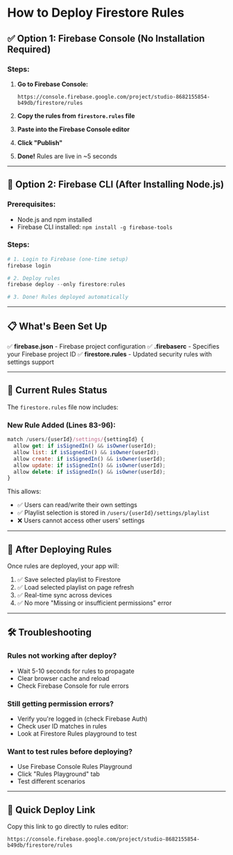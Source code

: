 # How to Deploy Firestore Rules

## ✅ **Option 1: Firebase Console (No Installation Required)**

### Steps:
1. **Go to Firebase Console:**
   ```
   https://console.firebase.google.com/project/studio-8682155854-b49db/firestore/rules
   ```

2. **Copy the rules from `firestore.rules` file**

3. **Paste into the Firebase Console editor**

4. **Click "Publish"**

5. **Done!** Rules are live in ~5 seconds

---

## 🔧 **Option 2: Firebase CLI (After Installing Node.js)**

### Prerequisites:
- Node.js and npm installed
- Firebase CLI installed: `npm install -g firebase-tools`

### Steps:
```powershell
# 1. Login to Firebase (one-time setup)
firebase login

# 2. Deploy rules
firebase deploy --only firestore:rules

# 3. Done! Rules deployed automatically
```

---

## 📋 **What's Been Set Up**

✅ **firebase.json** - Firebase project configuration
✅ **.firebaserc** - Specifies your Firebase project ID
✅ **firestore.rules** - Updated security rules with settings support

---

## 🎯 **Current Rules Status**

The `firestore.rules` file now includes:

### New Rule Added (Lines 83-96):
```javascript
match /users/{userId}/settings/{settingId} {
  allow get: if isSignedIn() && isOwner(userId);
  allow list: if isSignedIn() && isOwner(userId);
  allow create: if isSignedIn() && isOwner(userId);
  allow update: if isSignedIn() && isOwner(userId);
  allow delete: if isSignedIn() && isOwner(userId);
}
```

This allows:
- ✅ Users can read/write their own settings
- ✅ Playlist selection is stored in `/users/{userId}/settings/playlist`
- ❌ Users cannot access other users' settings

---

## 🚀 **After Deploying Rules**

Once rules are deployed, your app will:
1. ✅ Save selected playlist to Firestore
2. ✅ Load selected playlist on page refresh
3. ✅ Real-time sync across devices
4. ✅ No more "Missing or insufficient permissions" error

---

## 🛠️ **Troubleshooting**

### Rules not working after deploy?
- Wait 5-10 seconds for rules to propagate
- Clear browser cache and reload
- Check Firebase Console for rule errors

### Still getting permission errors?
- Verify you're logged in (check Firebase Auth)
- Check user ID matches in rules
- Look at Firestore Rules playground to test

### Want to test rules before deploying?
- Use Firebase Console Rules Playground
- Click "Rules Playground" tab
- Test different scenarios

---

## 📱 **Quick Deploy Link**

Copy this link to go directly to rules editor:
```
https://console.firebase.google.com/project/studio-8682155854-b49db/firestore/rules
```
